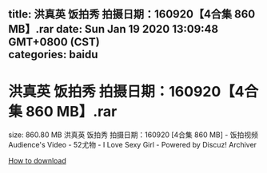 
title: 洪真英 饭拍秀 拍摄日期：160920【4合集 860 MB】.rar
date: Sun Jan 19 2020 13:09:48 GMT+0800 (CST)    
categories: baidu
---

# 洪真英 饭拍秀 拍摄日期：160920【4合集 860 MB】.rar
size: 860.80 MB
 洪真英 饭拍秀 拍摄日期：160920 [4合集 860 MB] - 饭拍视频 Audience's Video - 52尤物 - I Love Sexy Girl - Powered by Discuz! Archiver
 

[How to download](https://bpcam.bemobtrk.com/go/2ceec3aa-1ca2-46d6-b9ff-aaa5c184517c?jno=54)